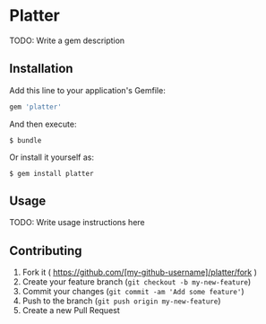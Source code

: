 # Platter

TODO: Write a gem description

## Installation

Add this line to your application's Gemfile:

```ruby
gem 'platter'
```

And then execute:

    $ bundle

Or install it yourself as:

    $ gem install platter

## Usage

TODO: Write usage instructions here

## Contributing

1. Fork it ( https://github.com/[my-github-username]/platter/fork )
2. Create your feature branch (`git checkout -b my-new-feature`)
3. Commit your changes (`git commit -am 'Add some feature'`)
4. Push to the branch (`git push origin my-new-feature`)
5. Create a new Pull Request
